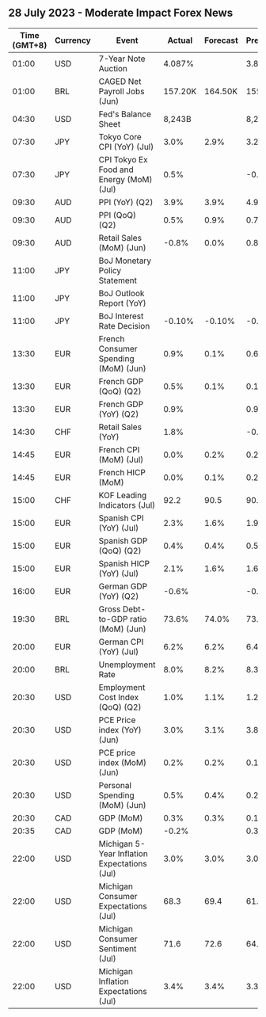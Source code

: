 ## 28 July 2023 - Moderate Impact Forex News

| Time (GMT+8) | Currency | Event | Actual | Forecast | Previous |
|------|----------|-------|--------|----------|----------|
| 01:00 | USD | 7-Year Note Auction | 4.087% |  | 3.839% |
| 01:00 | BRL | CAGED Net Payroll Jobs (Jun) | 157.20K | 164.50K | 155.27K |
| 04:30 | USD | Fed's Balance Sheet | 8,243B |  | 8,275B |
| 07:30 | JPY | Tokyo Core CPI (YoY) (Jul) | 3.0% | 2.9% | 3.2% |
| 07:30 | JPY | CPI Tokyo Ex Food and Energy (MoM) (Jul) | 0.5% |  | -0.2% |
| 09:30 | AUD | PPI (YoY) (Q2) | 3.9% | 3.9% | 4.9% |
| 09:30 | AUD | PPI (QoQ) (Q2) | 0.5% | 0.9% | 0.7% |
| 09:30 | AUD | Retail Sales (MoM) (Jun) | -0.8% | 0.0% | 0.8% |
| 11:00 | JPY | BoJ Monetary Policy Statement |  |  |  |
| 11:00 | JPY | BoJ Outlook Report (YoY) |  |  |  |
| 11:00 | JPY | BoJ Interest Rate Decision | -0.10% | -0.10% | -0.10% |
| 13:30 | EUR | French Consumer Spending (MoM) (Jun) | 0.9% | 0.1% | 0.6% |
| 13:30 | EUR | French GDP (QoQ) (Q2) | 0.5% | 0.1% | 0.1% |
| 13:30 | EUR | French GDP (YoY) (Q2) | 0.9% |  | 0.9% |
| 14:30 | CHF | Retail Sales (YoY) | 1.8% |  | -0.9% |
| 14:45 | EUR | French CPI (MoM) (Jul) | 0.0% | 0.2% | 0.2% |
| 14:45 | EUR | French HICP (MoM) | 0.0% | 0.1% | 0.2% |
| 15:00 | CHF | KOF Leading Indicators (Jul) | 92.2 | 90.5 | 90.7 |
| 15:00 | EUR | Spanish CPI (YoY) (Jul) | 2.3% | 1.6% | 1.9% |
| 15:00 | EUR | Spanish GDP (QoQ) (Q2) | 0.4% | 0.4% | 0.5% |
| 15:00 | EUR | Spanish HICP (YoY) (Jul) | 2.1% | 1.6% | 1.6% |
| 16:00 | EUR | German GDP (YoY) (Q2) | -0.6% |  | -0.2% |
| 19:30 | BRL | Gross Debt-to-GDP ratio (MoM) (Jun) | 73.6% | 74.0% | 73.6% |
| 20:00 | EUR | German CPI (YoY) (Jul) | 6.2% | 6.2% | 6.4% |
| 20:00 | BRL | Unemployment Rate | 8.0% | 8.2% | 8.3% |
| 20:30 | USD | Employment Cost Index (QoQ) (Q2) | 1.0% | 1.1% | 1.2% |
| 20:30 | USD | PCE Price index (YoY) (Jun) | 3.0% | 3.1% | 3.8% |
| 20:30 | USD | PCE price index (MoM) (Jun) | 0.2% | 0.2% | 0.1% |
| 20:30 | USD | Personal Spending (MoM) (Jun) | 0.5% | 0.4% | 0.2% |
| 20:30 | CAD | GDP (MoM) | 0.3% | 0.3% | 0.1% |
| 20:35 | CAD | GDP (MoM) | -0.2% |  | 0.3% |
| 22:00 | USD | Michigan 5-Year Inflation Expectations (Jul) | 3.0% | 3.0% | 3.0% |
| 22:00 | USD | Michigan Consumer Expectations (Jul) | 68.3 | 69.4 | 61.5 |
| 22:00 | USD | Michigan Consumer Sentiment (Jul) | 71.6 | 72.6 | 64.4 |
| 22:00 | USD | Michigan Inflation Expectations (Jul) | 3.4% | 3.4% | 3.3% |
